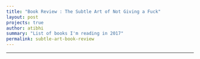 ```yaml
---
title: "Book Review : The Subtle Art of Not Giving a Fuck"
layout: post
projects: true
author: atibhi
summary: "List of books I'm reading in 2017"
permalink: subtle-art-book-review
---
```



---